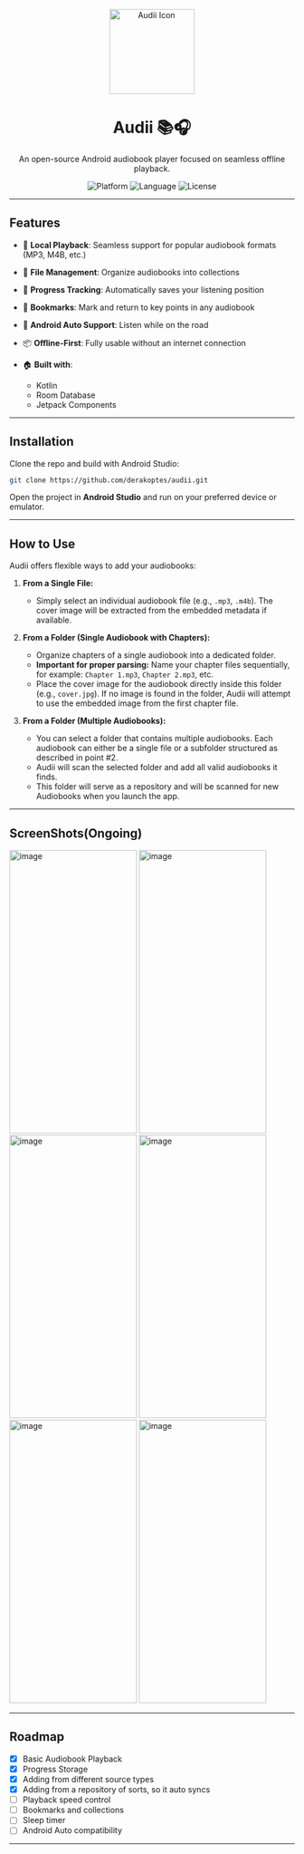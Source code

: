 <p align="center">
  <img src="https://github.com/user-attachments/assets/f9cfda6f-afbd-437e-97af-a28d9e893cf3" alt="Audii Icon" width="150" height="150" />
</p>

<h1 align="center">Audii 📚🎧</h1>

<p align="center">
  An open-source Android audiobook player focused on seamless offline playback.
</p>

<p align="center">
  <img src="https://img.shields.io/badge/platform-Android-green" alt="Platform">
  <img src="https://img.shields.io/badge/language-Kotlin-blue" alt="Language">
  <img src="https://img.shields.io/badge/license-Apache%202.0-blue" alt="License">
</p>

---

## Features

* 🎵 **Local Playback**: Seamless support for popular audiobook formats (MP3, M4B, etc.)
* 📁 **File Management**: Organize audiobooks into collections
* 📌 **Progress Tracking**: Automatically saves your listening position
* 🔖 **Bookmarks**: Mark and return to key points in any audiobook
* 🚗 **Android Auto Support**: Listen while on the road
* 📦 **Offline-First**: Fully usable without an internet connection
* 🏠 **Built with**:

  * Kotlin
  * Room Database
  * Jetpack Components

---

## Installation

Clone the repo and build with Android Studio:

```bash
git clone https://github.com/derakoptes/audii.git
```

Open the project in **Android Studio** and run on your preferred device or emulator.

---

## How to Use

Audii offers flexible ways to add your audiobooks:

1.  **From a Single File:**
    *   Simply select an individual audiobook file (e.g., `.mp3`, `.m4b`). The cover image will be extracted from the embedded metadata if available.

2.  **From a Folder (Single Audiobook with Chapters):**
    *   Organize chapters of a single audiobook into a dedicated folder.
    *   **Important for proper parsing:** Name your chapter files sequentially, for example: `Chapter 1.mp3`, `Chapter 2.mp3`, etc.
    *   Place the cover image for the audiobook directly inside this folder (e.g., `cover.jpg`). If no image is found in the folder, Audii will attempt to use the embedded image from the first chapter file.

3.  **From a Folder (Multiple Audiobooks):**
    *   You can select a folder that contains multiple audiobooks. Each audiobook can either be a single file or a subfolder structured as described in point #2.
    *   Audii will scan the selected folder and add all valid audiobooks it finds.
    *   This folder will serve as a repository and will be scanned for new Audiobooks when you launch the app.

---

## ScreenShots(Ongoing)


<img width="225" height="500" alt="image" src="https://github.com/user-attachments/assets/a15b7651-3a39-4e58-bdcd-edacd70fd288" />
<img width="225" height="500" alt="image" src="https://github.com/user-attachments/assets/4cde2b2a-a7b0-4398-923f-ea57916f92bb" />
<img width="225" height="500" alt="image" src="https://github.com/user-attachments/assets/51da9463-8d94-4dcf-9cb9-7dca681d81a7" />
<img width="225" height="500" alt="image" src="https://github.com/user-attachments/assets/c5e23074-f899-4f2f-af77-6c897f4afff3" />
<img width="225" height="500" alt="image" src="https://github.com/user-attachments/assets/6b0b3d18-63b0-4e17-86ba-6b3b25cfb63e" />
<img width="225" height="500" alt="image" src="https://github.com/user-attachments/assets/51276525-5e95-42cd-9c1a-b531a8b708cd" />


---

## Roadmap
* [x] Basic Audiobook Playback
* [X] Progress Storage
* [x] Adding from different source types 
* [x] Adding from a repository of sorts, so it auto syncs
* [ ] Playback speed control
* [ ] Bookmarks and collections
* [ ] Sleep timer
* [ ] Android Auto compatibility

---
